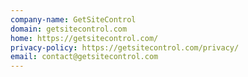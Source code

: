 ```yaml
---
company-name: GetSiteControl
domain: getsitecontrol.com
home: https://getsitecontrol.com/
privacy-policy: https://getsitecontrol.com/privacy/
email: contact@getsitecontrol.com
---
```




